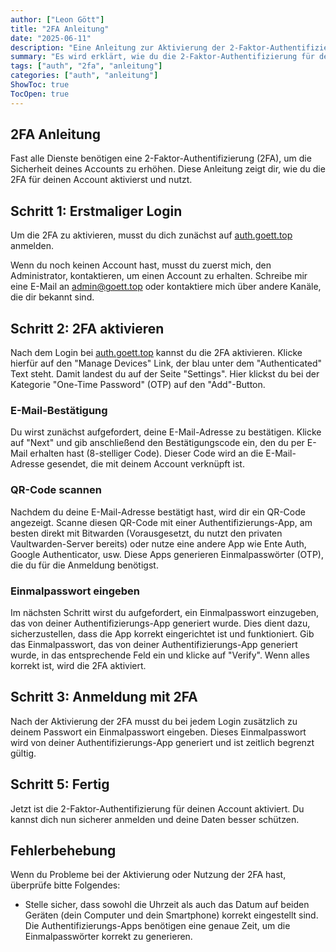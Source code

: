 ```yaml
---
author: ["Leon Gött"]
title: "2FA Anleitung"
date: "2025-06-11"
description: "Eine Anleitung zur Aktivierung der 2-Faktor-Authentifizierung (2FA) für deinen Account."
summary: "Es wird erklärt, wie du die 2-Faktor-Authentifizierung für deinen Account aktivierst."
tags: ["auth", "2fa", "anleitung"]
categories: ["auth", "anleitung"]
ShowToc: true
TocOpen: true
---
```


## 2FA Anleitung

Fast alle Dienste benötigen eine 2-Faktor-Authentifizierung (2FA), um die Sicherheit deines Accounts zu erhöhen. Diese Anleitung zeigt dir, wie du die 2FA für deinen Account aktivierst und nutzt.

## Schritt 1: Erstmaliger Login

Um die 2FA zu aktivieren, musst du dich zunächst auf [auth.goett.top](https://auth.goett.top) anmelden.

Wenn du noch keinen Account hast, musst du zuerst mich, den Administrator, kontaktieren, um einen Account zu erhalten. Schreibe mir eine E-Mail an [admin@goett.top](mailto:admin@goett.top) oder kontaktiere mich über andere Kanäle, die dir bekannt sind.

## Schritt 2: 2FA aktivieren

Nach dem Login bei [auth.goett.top](https://auth.goett.top) kannst du die 2FA aktivieren. Klicke hierfür auf den "Manage Devices" Link, der blau unter dem "Authenticated" Text steht. Damit landest du auf der Seite "Settings". Hier klickst du bei der Kategorie "One-Time Password" (OTP) auf den "Add"-Button.

### E-Mail-Bestätigung

Du wirst zunächst aufgefordert, deine E-Mail-Adresse zu bestätigen. Klicke auf "Next" und gib anschließend den Bestätigungscode ein, den du per E-Mail erhalten hast (8-stelliger Code). Dieser Code wird an die E-Mail-Adresse gesendet, die mit deinem Account verknüpft ist.

### QR-Code scannen

Nachdem du deine E-Mail-Adresse bestätigt hast, wird dir ein QR-Code angezeigt. Scanne diesen QR-Code mit einer Authentifizierungs-App, am besten direkt mit Bitwarden (Vorausgesetzt, du nutzt den privaten Vaultwarden-Server bereits) oder nutze eine andere App wie Ente Auth, Google Authenticator, usw. Diese Apps generieren Einmalpasswörter (OTP), die du für die Anmeldung benötigst.

### Einmalpasswort eingeben

Im nächsten Schritt wirst du aufgefordert, ein Einmalpasswort einzugeben, das von deiner Authentifizierungs-App generiert wurde. Dies dient dazu, sicherzustellen, dass die App korrekt eingerichtet ist und funktioniert.
Gib das Einmalpasswort, das von deiner Authentifizierungs-App generiert wurde, in das entsprechende Feld ein und klicke auf "Verify". Wenn alles korrekt ist, wird die 2FA aktiviert.

## Schritt 3: Anmeldung mit 2FA

Nach der Aktivierung der 2FA musst du bei jedem Login zusätzlich zu deinem Passwort ein Einmalpasswort eingeben. Dieses Einmalpasswort wird von deiner Authentifizierungs-App generiert und ist zeitlich begrenzt gültig.

## Schritt 5: Fertig

Jetzt ist die 2-Faktor-Authentifizierung für deinen Account aktiviert. Du kannst dich nun sicherer anmelden und deine Daten besser schützen.

## Fehlerbehebung

Wenn du Probleme bei der Aktivierung oder Nutzung der 2FA hast, überprüfe bitte Folgendes:

- Stelle sicher, dass sowohl die Uhrzeit als auch das Datum auf beiden Geräten (dein Computer und dein Smartphone) korrekt eingestellt sind. Die Authentifizierungs-Apps benötigen eine genaue Zeit, um die Einmalpasswörter korrekt zu generieren.
